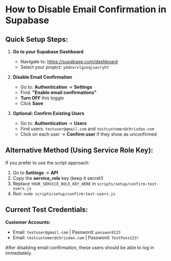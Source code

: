 # How to Disable Email Confirmation in Supabase

## Quick Setup Steps:

1. **Go to your Supabase Dashboard**
   - Navigate to: https://supabase.com/dashboard
   - Select your project: `yddnvrvlgzoqjuazryht`

2. **Disable Email Confirmation**
   - Go to: **Authentication** → **Settings**
   - Find: **"Enable email confirmations"**
   - **Turn OFF** this toggle
   - Click **Save**

3. **Optional: Confirm Existing Users**
   - Go to: **Authentication** → **Users**
   - Find users: `testuser@gmail.com` and `testcustomer@chrisdan.com`
   - Click on each user → **Confirm user** if they show as unconfirmed

## Alternative Method (Using Service Role Key):

If you prefer to use the script approach:
1. Go to **Settings** → **API**
2. Copy the **service_role** key (keep it secret!)
3. Replace `YOUR_SERVICE_ROLE_KEY_HERE` in `scripts/setup/confirm-test-users.js`
4. Run: `node scripts/setup/confirm-test-users.js`

## Current Test Credentials:

**Customer Accounts:**
- Email: `testuser@gmail.com` | Password: `password123`
- Email: `testcustomer@chrisdan.com` | Password: `TestPass123!`

After disabling email confirmation, these users should be able to log in immediately.
